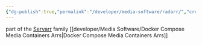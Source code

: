 ```yaml
---
{"dg-publish":true,"permalink":"/developer/media-software/radarr/","created":"2025-04-09T22:15:55.177-05:00","updated":"2025-04-09T11:37:48.000-05:00"}
---
```



part of the [Servarr](https://wiki.servarr.com/) family
[[developer/Media Software/Docker Compose Media Containers Arrs\|Docker Compose Media Containers Arrs]]